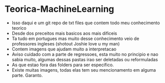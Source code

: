 # Teorica-MachineLearning
* Isso daqui e um git repo de txt files que contem todo meu conhecimento teorico
* Desde dos preceitos mais basicos aos mais dificeis
* Ta tudo em portugues mas muito desse conhecimento veio de professores ingleses (shotout Joshie love u my man)
* Contem imagens que ajudam muito a interpretacao
* Aviso cuidado com a parte de regressoes, esta muito no principio e nao sabia muito, algumas dessas pastas irao ser deletadas ou reformuladas
* As que estao fora das folders para ser especifico.
* Existe muitas imagens, todas elas tem seu mencionamento em alguma parte. Garanto.
